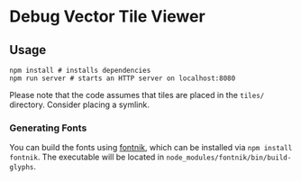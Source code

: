 # Debug Vector Tile Viewer

## Usage

	npm install # installs dependencies
	npm run server # starts an HTTP server on localhost:8080

Please note that the code assumes that tiles are placed in the `tiles/` directory. Consider placing a symlink.


### Generating Fonts

You can build the fonts using [fontnik](https://github.com/mapbox/node-fontnik), which can be installed via `npm install fontnik`. The executable will be located in `node_modules/fontnik/bin/build-glyphs`.
